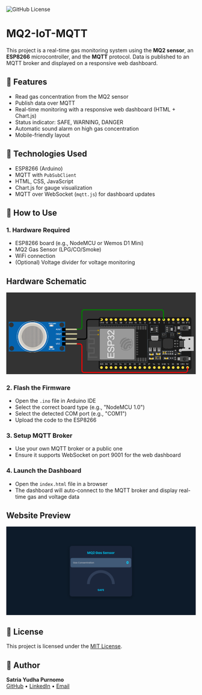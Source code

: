 ![GitHub License](https://img.shields.io/github/license/IotTechId/MQ2-IoT-MQTT)


# MQ2-IoT-MQTT

This project is a real-time gas monitoring system using the **MQ2 sensor**, an **ESP8266** microcontroller, and the **MQTT** protocol. Data is published to an MQTT broker and displayed on a responsive web dashboard.

## 🔧 Features

- Read gas concentration from the MQ2 sensor
- Publish data over MQTT 
- Real-time monitoring with a responsive web dashboard (HTML + Chart.js)
- Status indicator: SAFE, WARNING, DANGER
- Automatic sound alarm on high gas concentration
- Mobile-friendly layout

## 🧱 Technologies Used

- ESP8266 (Arduino)
- MQTT with `PubSubClient`
- HTML, CSS, JavaScript
- Chart.js for gauge visualization
- MQTT over WebSocket (`mqtt.js`) for dashboard updates

## 🚀 How to Use

### 1. Hardware Required

- ESP8266 board (e.g., NodeMCU or Wemos D1 Mini)
- MQ2 Gas Sensor (LPG/CO/Smoke)
- WiFi connection
- (Optional) Voltage divider for voltage monitoring

## Hardware Schematic
![Hardware Schematic](./image/schematic.png)

### 2. Flash the Firmware

 - Open the `.ino` file in Arduino IDE
 - Select the correct board type (e.g., "NodeMCU 1.0")
 - Select the detected COM port (e.g., "COM1")
 - Upload the code to the ESP8266

### 3. Setup MQTT Broker

- Use your own MQTT broker or a public one
- Ensure it supports WebSocket on port 9001 for the web dashboard

### 4. Launch the Dashboard

- Open the `index.html` file in a browser
- The dashboard will auto-connect to the MQTT broker and display real-time gas and voltage data

## Website Preview
![Web Dashboard Preview](./image/web-dashboard.png)

## 📄 License

This project is licensed under the [MIT License](LICENSE).

## 👤 Author

**Satria Yudha Purnomo**  
[GitHub](https://github.com/IotTechId) • [LinkedIn](https://www.linkedin.com/in/satria-yudha-77344435b/) • [Email](mailto:satriadiwan80@gmail.com)



